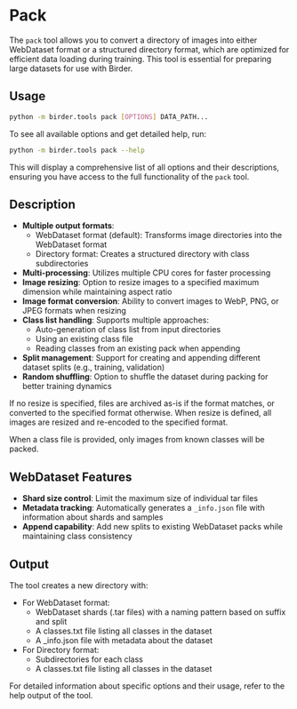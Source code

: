 # Pack

The `pack` tool allows you to convert a directory of images into either WebDataset format or a structured directory format, which are optimized for efficient data loading during training. This tool is essential for preparing large datasets for use with Birder.

## Usage

```sh
python -m birder.tools pack [OPTIONS] DATA_PATH...
```

To see all available options and get detailed help, run:

```sh
python -m birder.tools pack --help
```

This will display a comprehensive list of all options and their descriptions, ensuring you have access to the full functionality of the `pack` tool.

## Description

- **Multiple output formats**:
    - WebDataset format (default): Transforms image directories into the WebDataset format
    - Directory format: Creates a structured directory with class subdirectories
- **Multi-processing**: Utilizes multiple CPU cores for faster processing
- **Image resizing**: Option to resize images to a specified maximum dimension while maintaining aspect ratio
- **Image format conversion**: Ability to convert images to WebP, PNG, or JPEG formats when resizing
- **Class list handling**: Supports multiple approaches:
    - Auto-generation of class list from input directories
    - Using an existing class file
    - Reading classes from an existing pack when appending
- **Split management**: Support for creating and appending different dataset splits (e.g., training, validation)
- **Random shuffling**: Option to shuffle the dataset during packing for better training dynamics

If no resize is specified, files are archived as-is if the format matches, or converted to the specified format otherwise. When resize is defined, all images are resized and re-encoded to the specified format.

When a class file is provided, only images from known classes will be packed.

## WebDataset Features

- **Shard size control**: Limit the maximum size of individual tar files
- **Metadata tracking**: Automatically generates a `_info.json` file with information about shards and samples
- **Append capability**: Add new splits to existing WebDataset packs while maintaining class consistency

## Output

The tool creates a new directory with:

- For WebDataset format:
    - WebDataset shards (.tar files) with a naming pattern based on suffix and split
    - A classes.txt file listing all classes in the dataset
    - A _info.json file with metadata about the dataset
- For Directory format:
    - Subdirectories for each class
    - A classes.txt file listing all classes in the dataset

For detailed information about specific options and their usage, refer to the help output of the tool.
